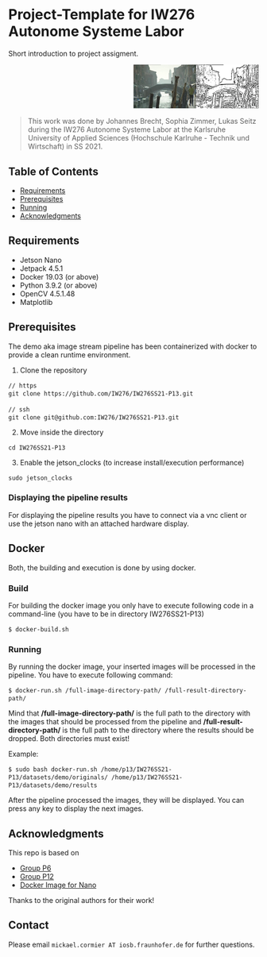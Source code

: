 # Project-Template for IW276 Autonome Systeme Labor

Short introduction to project assigment.

<p style="margin-left: 50%;">
  <img src="./gif/result.gif"  alt="Project samples"/>
</p>

> This work was done by Johannes Brecht, Sophia Zimmer, Lukas Seitz during the IW276 Autonome Systeme Labor at the Karlsruhe University of Applied Sciences (Hochschule Karlruhe - Technik und Wirtschaft) in SS 2021.

## Table of Contents

* [Requirements](#requirements)
* [Prerequisites](#prerequisites)
* [Running](#running)
* [Acknowledgments](#acknowledgments)

## Requirements

* Jetson Nano
* Jetpack 4.5.1
* Docker 19.03 (or above)
* Python 3.9.2 (or above)
* OpenCV 4.5.1.48
* Matplotlib

## Prerequisites

The demo aka image stream pipeline has been containerized with docker to provide a clean runtime environment.

1. Clone the repository

```
// https
git clone https://github.com/IW276/IW276SS21-P13.git

// ssh
git clone git@github.com:IW276/IW276SS21-P13.git
```

2. Move inside the directory

```
cd IW276SS21-P13
```

3. Enable the jetson_clocks (to increase install/execution performance)

```
sudo jetson_clocks
```

### Displaying the pipeline results

For displaying the pipeline results you have to connect via a vnc client or use the jetson nano with an attached
hardware display.

## Docker

Both, the building and execution is done by using docker.

### Build

For building the docker image you only have to execute following code in a command-line (you have to be in directory
IW276SS21-P13)

```
$ docker-build.sh
```

### Running

By running the docker image, your inserted images will be processed in the pipeline. You have to execute following
command:

```
$ docker-run.sh /full-image-directory-path/ /full-result-directory-path/
```

Mind that **/full-image-directory-path/** is the full path to the directory with the images that should be processed
from the pipeline and **/full-result-directory-path/** is the full path to the directory where the results should be
dropped. Both directories must exist!

Example:

```
$ sudo bash docker-run.sh /home/p13/IW276SS21-P13/datasets/demo/originals/ /home/p13/IW276SS21-P13/datasets/demo/results
```

After the pipeline processed the images, they will be displayed. You can press any key to display the next images.

## Acknowledgments

This repo is based on

- [Group P6](https://github.com/IW276/IW276WS20-P6)
- [Group P12](https://github.com/IW276/IW276WS20-P12)
- [Docker Image for Nano](https://github.com/IntelRealSense/librealsense/issues/5275#issuecomment-555830996)

Thanks to the original authors for their work!

## Contact

Please email `mickael.cormier AT iosb.fraunhofer.de` for further questions.
